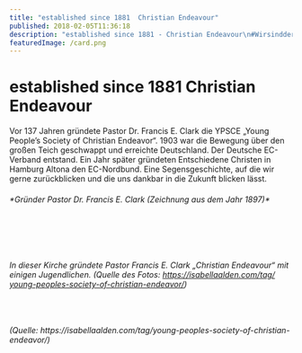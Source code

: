 ```yaml
---
title: "established since 1881  Christian Endeavour"
published: 2018-02-05T11:36:18
description: "established since 1881 - Christian Endeavour\n#WirsindderNordbund #1881 #1904 #ChristianEndeavour #Portland #FranisClark #Segen #Jubiläum #keinbisschenleise"
featuredImage: /card.png
---
```


# established since 1881  Christian Endeavour

Vor 137 Jahren gründete Pastor Dr. Francis E. Clark die YPSCE &#8222;Young People’s Society of Christian Endeavor&#8220;. 1903 war die Bewegung über den großen Teich geschwappt und erreichte Deutschland. Der Deutsche EC-Verband entstand. Ein Jahr später gründeten Entschiedene Christen in Hamburg Altona den EC-Nordbund. Eine Segensgeschichte, auf die wir gerne zurückblicken und die uns dankbar in die Zukunft blicken lässt.

<h6>*Gründer Pastor Dr. Francis E. Clark (Zeichnung aus dem Jahr 1897)*</h6>
&nbsp;

<img loading="lazy" src="/old/Francis-E.-Clark-Gründer-des-CE-Bild-von-1898.jpg" alt>

&nbsp;

<h6><span tabindex="0" aria-live="polite" data-ft="{&quot;tn&quot;:&quot;K&quot;}"><span>In dieser Kirche gründete Pastor Francis E. Clark „Christian Endeavour“ mit einigen Jugendlichen. 
(Quelle des Fotos: <a href="https://isabellaalden.com/tag/young-peoples-society-of-christian-endeavor/" target="_blank" rel="nofollow noopener" data-lynx-mode="async" data-lynx-uri="https://l.facebook.com/l.php?u=https%3A%2F%2Fisabellaalden.com%2Ftag%2Fyoung-peoples-society-of-christian-endeavor%2F&amp;h=ATONrzkgVDk5BfwK4R3AKvig_rILeI-Vob9Ni3hUJv43QXK_ITgWJxNuqwxf9wF1lPLKi9r5uf1uO70AMPuhkfmeOqjKSHnOAnRIwYo2EM0O3rTUtnZdBk7wP4yArCVgI8N1eod-m8MtG3foxLnnDP_l4S979xNYP8A8DZ_nd7Kle0cptUL-d0dn-RbT7q68KsKQYmkG-6dmfiXd5mPBuWqzJyBX58diZ8KteJbLTjui8V4K40msCOw2Jck29Ms">https://isabellaalden.com/<wbr>tag/<wbr>young-peoples-society-of-ch<wbr>ristian-endeavor/</a>)</span></span></h6>
<img loading="lazy" src="/old/Gründungskirche-Christian-Endeavour-02.02.1881.jpg" alt>

<h6></h6>
<h6>(Quelle: https://isabellaalden.com/tag/young-peoples-society-of-christian-endeavor/)</h6>
<img loading="lazy" src="/old/Zeitungsartikel-17-Jahre-CE-Christian-Endeavour-001.jpg" alt>